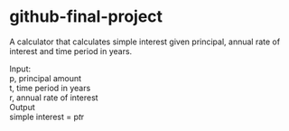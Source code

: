 # github-final-project

A calculator that calculates simple interest given principal, annual rate of interest and time period in years.</br>

Input:</br>
   p, principal amount</br>
   t, time period in years</br>
   r, annual rate of interest</br>
Output</br>
   simple interest = p*t*r</br>
